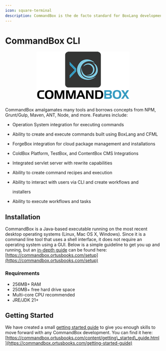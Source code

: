 ```yaml
---
icon: square-terminal
description: CommandBox is the de facto standard for BoxLang development and execution.
---
```


# CommandBox CLI

<div align="center">

<figure><img src="../../.gitbook/assets/image (13).png" alt=""><figcaption></figcaption></figure>

</div>

CommandBox amalgamates many tools and borrows concepts from NPM, Grunt/Gulp, Maven, ANT, Node, and more. Features include:

* Operation System integration for executing commands
* Ability to create and execute commands built using BoxLang and CFML
* ForgeBox integration for cloud package management and installations
* ColdBox Platform, TestBox, and ContentBox CMS Integrations
* Integrated servlet server with rewrite capabilities
* Ability to create command recipes and execution
*   Ability to interact with users via CLI and create workflows and

    installers
* Ability to execute workflows and tasks

## Installation

CommandBox is a Java-based executable running on the most recent desktop operating systems (Linux, Mac OS X, Windows). Since it is a command line tool that uses a shell interface, it does not require an operating system using a GUI. Below is a simple guideline to get you up and running, but an [in-depth guide](https://commandbox.ortusbooks.com/getting-started-guide) can be found here: [https://commandbox.ortusbooks.com/setup](https://commandbox.ortusbooks.com/setup)

### Requirements

* 256MB+ RAM
* 250MB+ free hard drive space
* Multi-core CPU recommended
* JRE/JDK 21+

## Getting Started

We have created a small [getting started guide](https://commandbox.ortusbooks.com/getting-started-guide) to give you enough skills to move forward with any CommandBox development. You can find it here: [https://commandbox.ortusbooks.com/content/getting\_started\_guide.html](https://commandbox.ortusbooks.com/getting-started-guide)
